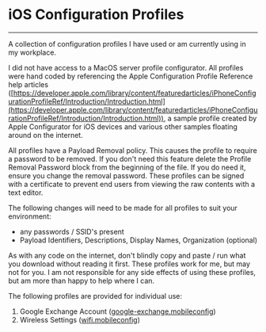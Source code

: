 # iOS Configuration Profiles
------------
A collection of configuration profiles I have used or am currently using in my workplace.

I did not have access to a MacOS server profile configurator. All profiles were hand coded  by referencing the Apple Configuration Profile Reference help articles ([https://developer.apple.com/library/content/featuredarticles/iPhoneConfigurationProfileRef/Introduction/Introduction.html](https://developer.apple.com/library/content/featuredarticles/iPhoneConfigurationProfileRef/Introduction/Introduction.html)), a sample profile created by Apple Configurator for iOS devices and various other samples floating around on the internet.

All profiles have a Payload Removal policy. This causes the profile to require a password to be removed. If you don't need this feature delete the Profile Removal Password block from the beginning of the file. If you do need it, ensure you change the removal password. These profiles can be signed with a certificate to prevent end users from viewing the raw contents with a text editor.

The following changes will need to be made for all profiles to suit your environment:
- any passwords / SSID's present
- Payload Identifiers, Descriptions, Display Names, Organization (optional)

As with any code on the internet, don't blindly copy and paste / run what you download without reading it first. These profiles work for me, but may not for you. I am not responsible for any side effects of using these profiles, but am more than happy to help where I can.

The following profiles are provided for individual use:
1. Google Exchange Account ([google-exchange.mobileconfig](https://github.com/jolegape/Apple-Config-Profiles/blob/master/iOS/google-exchange.mobileconfig "google-exchange.mobileconfig"))
2. Wireless Settings ([wifi.mobileconfig](https://github.com/jolegape/Apple-Config-Profiles/blob/master/iOS/wifi.mobileconfig "wifi.mobileconfig"))